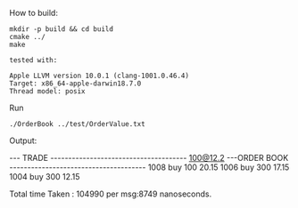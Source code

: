How to build:

    mkdir -p build && cd build
    cmake ../
    make

    tested with:

    Apple LLVM version 10.0.1 (clang-1001.0.46.4)
    Target: x86_64-apple-darwin18.7.0
    Thread model: posix


Run

    ./OrderBook ../test/OrderValue.txt


Output:

--- TRADE --------------------------------------
100@12.2
---ORDER BOOK --------------------------------------
1008 buy 100 20.15
1006 buy 300 17.15
1004 buy 300 12.15

Total time Taken : 104990 per msg:8749 nanoseconds.


